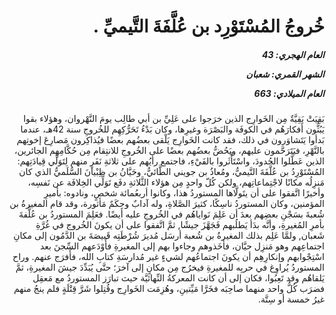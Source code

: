 <h1 dir="rtl">خُروجُ المُسْتَوْرِد بن عُلَّفَةَ التَّيميِّ .</h1>

<h5 dir="rtl">العام الهجري:  43

الشهر القمري: شعبان

العام الميلادي: 663</h5>

<p dir="rtl">بَقِيَتْ بَقِيَّةٌ مِن الخَوارِج الذين خرَجوا على عَلِيِّ بن أبي طالِب يومَ النَّهْروان، وهؤلاء بقوا يَبُثُّون أَفكارَهُم في الكوفَة والبَصْرَة وغيرِها، وكان بَدْءُ تَحَرُّكِهِم للخُروجِ سنة 42هـ، عندما بَدأوا يَتَشاوَرون في ذلك، فقد كانت الخَوارِج يَلْقى بعضُهم بعضًا فيُذاكِرون مَصارِعَ إخوتِهم بالنَّهْرِ، فيَتَرَحَّمون عليهم، ويَحُضُّ بعضُهم بعضًا على الخُروجِ للانتِقام مِن حُكَّامِهِم الجائرين، الذين عَطَّلوا الحُدودَ، واسْتَأْثَروا بالفَيْءِ، فاجتمع رأيُهم على ثلاثةِ نَفَرٍ منهم لِتَوَلِّي قِيادَتِهم: المُسْتَوْرِدُ بن عُلَّفَةَ التَّيميُّ، ومُعاذُ بن جويني الطَّائيُّ، وحَيَّانُ بن ظِبْيانَ السُّلَميُّ الذي كان مَنزِلُه مكانًا لاجْتِماعاتِهم، ولكن كُلّ واحدٍ مِن هؤلاء الثَّلاثةِ دفَع تَوَلِّي الخِلافَة عن نَفسِه، وأخيرًا اتَّفقوا على أن يتَولَّاها المستوردُ هذا، وكانوا أربعُمائة شخصٍ، ونادوه: بأميرِ المؤمنين، وكان المستوردُ ناسِكًا، كثيرَ الصَّلاةِ، وله آدابٌ وحِكَمٌ مَأثورة، وقد قام المغيرةُ بن شُعبةَ بسَجْنِ بعضِهم بعدَ أن عَلِمَ نَواياهُم في الخُروجِ عليه أيضًا. فعَلِمَ المستوردُ بن عُلَّفةَ بأمرِ المُغيرةِ، وأنَّه بدَأ يَطلُبهم فَجَهَّزَ جيشًا, ثمَّ اتَّفقوا على أن يكونَ الخُروج في غُرَّةِ شَعبان, ولمَّا عَلِم بذلك المغيرةُ بن شُعبة أرسَل مُديرَ شُرْطَتِه قَبيصَةَ بن الدَّمُون إلى مكانِ اجتماعِهم وهو مَنزِل حيَّان، فأخَذوهم وجاءوا بهم إلى المغيرةِ فأَوْدَعهم السِّجنَ بعد اسْتِجْوابهم وإنكارِهِم أن يكونَ اجتماعُهم لشيءٍ غير مُدارسَةِ كتابِ الله، فأَفرَج عنهم. وراح المستوردُ يُراوِغ في حربِه للمغيرةِ فيخرُج مِن مكانٍ إلى آخرَ؛ حتَّى يُبَدِّدَ جيشَ المغيرةِ، ثمَّ يَلقاهُم وقد تَعِبُوا، فكان إلى أن كانت المعركةُ النِّهائيَّة حيث تبارَز المستوردُ مع مَعقِل فضرَب كُلُّ واحد منهما صاحِبَه فخَرَّا مَيِّتينِ، وهُزِمَت الخَوارِج وقُتِلوا شَرَّ قِتْلَةٍ فلم ينجُ منهم غيرُ خمسة أو سِتَّة.</p></br>
